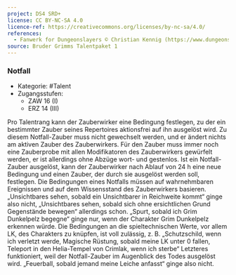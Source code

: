 ```yaml
---
project: DS4 SRD+
license: CC BY-NC-SA 4.0
licence-ref: https://creativecommons.org/licenses/by-nc-sa/4.0/
references: 
  - Fanwerk for Dungeonslayers © Christian Kennig (https://www.dungeonslayers.net/)
source: Bruder Grimms Talentpaket 1
---
```


### Notfall

- Kategorie: #Talent
- Zugangsstufen:
  - ZAW 16 (I)
  - ERZ 14 (III)

Pro Talentrang kann der Zauberwirker eine Bedingung festlegen, zu der ein bestimmter Zauber seines Repertoires aktionsfrei auf ihn ausgelöst wird. Zu diesem Notfall-Zauber muss nicht gewechselt werden, und er ändert nichts am aktiven Zauber des Zauberwirkers. Für den Zauber muss immer noch eine Zauberprobe mit allen Modifikatoren des Zauberwirkers gewürfelt werden, er ist allerdings ohne Abzüge wort- und gestenlos. Ist ein Notfall-Zauber ausgelöst, kann der Zauberwirker nach Ablauf von 24 h eine neue Bedingung und einen Zauber, der durch sie ausgelöst werden soll, festlegen. Die Bedingungen eines Notfalls müssen auf wahrnehmbaren Ereignissen und auf dem Wissensstand des Zauberwirkers basieren. „Unsichtbares sehen, sobald ein Unsichtbarer in Reichweite kommt“ ginge also nicht, „Unsichtbares sehen, sobald sich ohne ersichtlichen Grund Gegenstände bewegen“ allerdings schon. „Spurt, sobald ich Grim Dunkelpelz begegne“ ginge nur, wenn der Charakter Grim Dunkelpelz erkennen würde. Die Bedingungen an die spieltechnischen Werte, vor allem LK, des Charakters zu knüpfen, ist voll zulässig, z. B. „Schutzschild, wenn ich verletzt werde, Magische Rüstung, sobald meine LK unter 0 fallen, Teleport in den Helia-Tempel von Crimlak, wenn ich sterbe“ Letzteres funktioniert, weil der Notfall-Zauber im Augenblick des Todes ausgelöst wird. „Feuerball, sobald jemand meine Leiche anfasst“ ginge also nicht.

